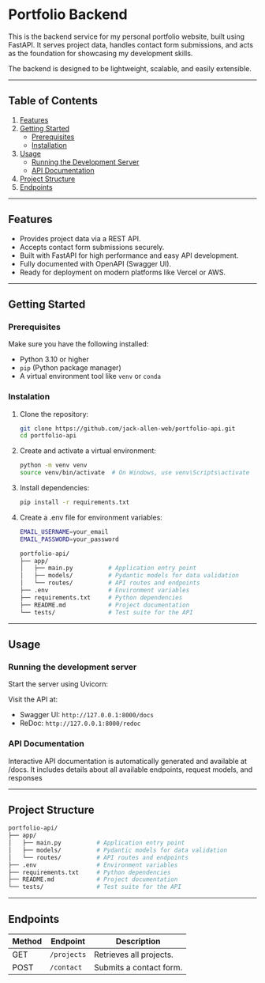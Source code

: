 # **Portfolio Backend**

This is the backend service for my personal portfolio website, built using FastAPI. It serves project data, handles contact form submissions, and acts as the foundation for showcasing my development skills. 

The backend is designed to be lightweight, scalable, and easily extensible.

---

## **Table of Contents**

1. [Features](#features)
2. [Getting Started](#getting-started)
   - [Prerequisites](#prerequisites)
   - [Installation](#installation)
3. [Usage](#usage)
   - [Running the Development Server](#running-the-development-server)
   - [API Documentation](#api-documentation)
4. [Project Structure](#project-structure)
5. [Endpoints](#endpoints)
---

## **Features**

- Provides project data via a REST API.
- Accepts contact form submissions securely.
- Built with FastAPI for high performance and easy API development.
- Fully documented with OpenAPI (Swagger UI).
- Ready for deployment on modern platforms like Vercel or AWS.

---

## **Getting Started**

### **Prerequisites**
Make sure you have the following installed:
- Python 3.10 or higher
- `pip` (Python package manager)
- A virtual environment tool like `venv` or `conda`

### **Instalation**
1. Clone the repository:
   ```bash
   git clone https://github.com/jack-allen-web/portfolio-api.git
   cd portfolio-api
2. Create and activate a virtual environment:
   ```bash
   python -m venv venv
   source venv/bin/activate  # On Windows, use venv\Scripts\activate
3. Install dependencies:
   ```bash
   pip install -r requirements.txt
4. Create a .env file for environment variables:
   ```bash
   EMAIL_USERNAME=your_email
   EMAIL_PASSWORD=your_password
   
   portfolio-api/
   ├── app/
   │   ├── main.py          # Application entry point
   │   ├── models/          # Pydantic models for data validation
   │   └── routes/          # API routes and endpoints
   ├── .env                 # Environment variables
   ├── requirements.txt     # Python dependencies
   ├── README.md            # Project documentation
   └── tests/               # Test suite for the API
   
   
---

## **Usage**

### **Running the development server**
Start the server using Uvicorn:

Visit the API at:
- Swagger UI: `http://127.0.0.1:8000/docs`
- ReDoc: `http://127.0.0.1:8000/redoc`

### **API Documentation**

Interactive API documentation is automatically generated and available at /docs. It includes details about all available endpoints, request models, and responses

---

## **Project Structure**
   ```bash
   portfolio-api/
   ├── app/
   │   ├── main.py          # Application entry point
   │   ├── models/          # Pydantic models for data validation
   │   └── routes/          # API routes and endpoints
   ├── .env                 # Environment variables
   ├── requirements.txt     # Python dependencies
   ├── README.md            # Project documentation
   └── tests/               # Test suite for the API
   ```

---
## **Endpoints**

| Method | Endpoint         | Description                                   |
|--------|------------------|-----------------------------------------------|
| GET    | `/projects`      | Retrieves all projects.                      |
| POST   | `/contact`       | Submits a contact form.                      |